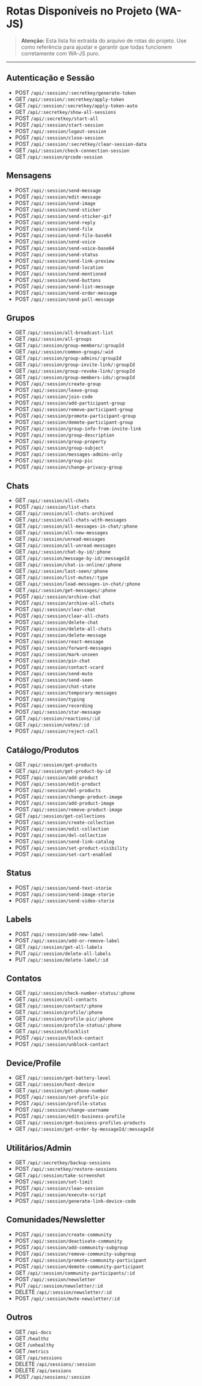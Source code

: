 # Rotas Disponíveis no Projeto (WA-JS)

> **Atenção:** Esta lista foi extraída do arquivo de rotas do projeto. Use como referência para ajustar e garantir que todas funcionem corretamente com WA-JS puro.

---

## Autenticação e Sessão

- POST `/api/:session/:secretkey/generate-token`
- GET `/api/:session/:secretkey/apply-token`
- GET `/api/:session/:secretkey/apply-token-auto`
- GET `/api/:secretkey/show-all-sessions`
- POST `/api/:secretkey/start-all`
- POST `/api/:session/start-session`
- POST `/api/:session/logout-session`
- POST `/api/:session/close-session`
- POST `/api/:session/:secretkey/clear-session-data`
- GET `/api/:session/check-connection-session`
- GET `/api/:session/qrcode-session`

## Mensagens

- POST `/api/:session/send-message`
- POST `/api/:session/edit-message`
- POST `/api/:session/send-image`
- POST `/api/:session/send-sticker`
- POST `/api/:session/send-sticker-gif`
- POST `/api/:session/send-reply`
- POST `/api/:session/send-file`
- POST `/api/:session/send-file-base64`
- POST `/api/:session/send-voice`
- POST `/api/:session/send-voice-base64`
- POST `/api/:session/send-status`
- POST `/api/:session/send-link-preview`
- POST `/api/:session/send-location`
- POST `/api/:session/send-mentioned`
- POST `/api/:session/send-buttons`
- POST `/api/:session/send-list-message`
- POST `/api/:session/send-order-message`
- POST `/api/:session/send-poll-message`

## Grupos

- GET `/api/:session/all-broadcast-list`
- GET `/api/:session/all-groups`
- GET `/api/:session/group-members/:groupId`
- GET `/api/:session/common-groups/:wid`
- GET `/api/:session/group-admins/:groupId`
- GET `/api/:session/group-invite-link/:groupId`
- GET `/api/:session/group-revoke-link/:groupId`
- GET `/api/:session/group-members-ids/:groupId`
- POST `/api/:session/create-group`
- POST `/api/:session/leave-group`
- POST `/api/:session/join-code`
- POST `/api/:session/add-participant-group`
- POST `/api/:session/remove-participant-group`
- POST `/api/:session/promote-participant-group`
- POST `/api/:session/demote-participant-group`
- POST `/api/:session/group-info-from-invite-link`
- POST `/api/:session/group-description`
- POST `/api/:session/group-property`
- POST `/api/:session/group-subject`
- POST `/api/:session/messages-admins-only`
- POST `/api/:session/group-pic`
- POST `/api/:session/change-privacy-group`

## Chats

- GET `/api/:session/all-chats`
- POST `/api/:session/list-chats`
- GET `/api/:session/all-chats-archived`
- GET `/api/:session/all-chats-with-messages`
- GET `/api/:session/all-messages-in-chat/:phone`
- GET `/api/:session/all-new-messages`
- GET `/api/:session/unread-messages`
- GET `/api/:session/all-unread-messages`
- GET `/api/:session/chat-by-id/:phone`
- GET `/api/:session/message-by-id/:messageId`
- GET `/api/:session/chat-is-online/:phone`
- GET `/api/:session/last-seen/:phone`
- GET `/api/:session/list-mutes/:type`
- GET `/api/:session/load-messages-in-chat/:phone`
- GET `/api/:session/get-messages/:phone`
- POST `/api/:session/archive-chat`
- POST `/api/:session/archive-all-chats`
- POST `/api/:session/clear-chat`
- POST `/api/:session/clear-all-chats`
- POST `/api/:session/delete-chat`
- POST `/api/:session/delete-all-chats`
- POST `/api/:session/delete-message`
- POST `/api/:session/react-message`
- POST `/api/:session/forward-messages`
- POST `/api/:session/mark-unseen`
- POST `/api/:session/pin-chat`
- POST `/api/:session/contact-vcard`
- POST `/api/:session/send-mute`
- POST `/api/:session/send-seen`
- POST `/api/:session/chat-state`
- POST `/api/:session/temporary-messages`
- POST `/api/:session/typing`
- POST `/api/:session/recording`
- POST `/api/:session/star-message`
- GET `/api/:session/reactions/:id`
- GET `/api/:session/votes/:id`
- POST `/api/:session/reject-call`

## Catálogo/Produtos

- GET `/api/:session/get-products`
- GET `/api/:session/get-product-by-id`
- POST `/api/:session/add-product`
- POST `/api/:session/edit-product`
- POST `/api/:session/del-products`
- POST `/api/:session/change-product-image`
- POST `/api/:session/add-product-image`
- POST `/api/:session/remove-product-image`
- GET `/api/:session/get-collections`
- POST `/api/:session/create-collection`
- POST `/api/:session/edit-collection`
- POST `/api/:session/del-collection`
- POST `/api/:session/send-link-catalog`
- POST `/api/:session/set-product-visibility`
- POST `/api/:session/set-cart-enabled`

## Status

- POST `/api/:session/send-text-storie`
- POST `/api/:session/send-image-storie`
- POST `/api/:session/send-video-storie`

## Labels

- POST `/api/:session/add-new-label`
- POST `/api/:session/add-or-remove-label`
- GET `/api/:session/get-all-labels`
- PUT `/api/:session/delete-all-labels`
- PUT `/api/:session/delete-label/:id`

## Contatos

- GET `/api/:session/check-number-status/:phone`
- GET `/api/:session/all-contacts`
- GET `/api/:session/contact/:phone`
- GET `/api/:session/profile/:phone`
- GET `/api/:session/profile-pic/:phone`
- GET `/api/:session/profile-status/:phone`
- GET `/api/:session/blocklist`
- POST `/api/:session/block-contact`
- POST `/api/:session/unblock-contact`

## Device/Profile

- GET `/api/:session/get-battery-level`
- GET `/api/:session/host-device`
- GET `/api/:session/get-phone-number`
- POST `/api/:session/set-profile-pic`
- POST `/api/:session/profile-status`
- POST `/api/:session/change-username`
- POST `/api/:session/edit-business-profile`
- GET `/api/:session/get-business-profiles-products`
- GET `/api/:session/get-order-by-messageId/:messageId`

## Utilitários/Admin

- GET `/api/:secretkey/backup-sessions`
- POST `/api/:secretkey/restore-sessions`
- GET `/api/:session/take-screenshot`
- POST `/api/:session/set-limit`
- POST `/api/:session/clean-session`
- POST `/api/:session/execute-script`
- POST `/api/:session/generate-link-device-code`

## Comunidades/Newsletter

- POST `/api/:session/create-community`
- POST `/api/:session/deactivate-community`
- POST `/api/:session/add-community-subgroup`
- POST `/api/:session/remove-community-subgroup`
- POST `/api/:session/promote-community-participant`
- POST `/api/:session/demote-community-participant`
- GET `/api/:session/community-participants/:id`
- POST `/api/:session/newsletter`
- PUT `/api/:session/newsletter/:id`
- DELETE `/api/:session/newsletter/:id`
- POST `/api/:session/mute-newsletter/:id`

## Outros

- GET `/api-docs`
- GET `/healthz`
- GET `/unhealthy`
- GET `/metrics`
- GET `/api/sessions`
- DELETE `/api/sessions/:session`
- DELETE `/api/sessions`
- POST `/api/sessions/:session`
